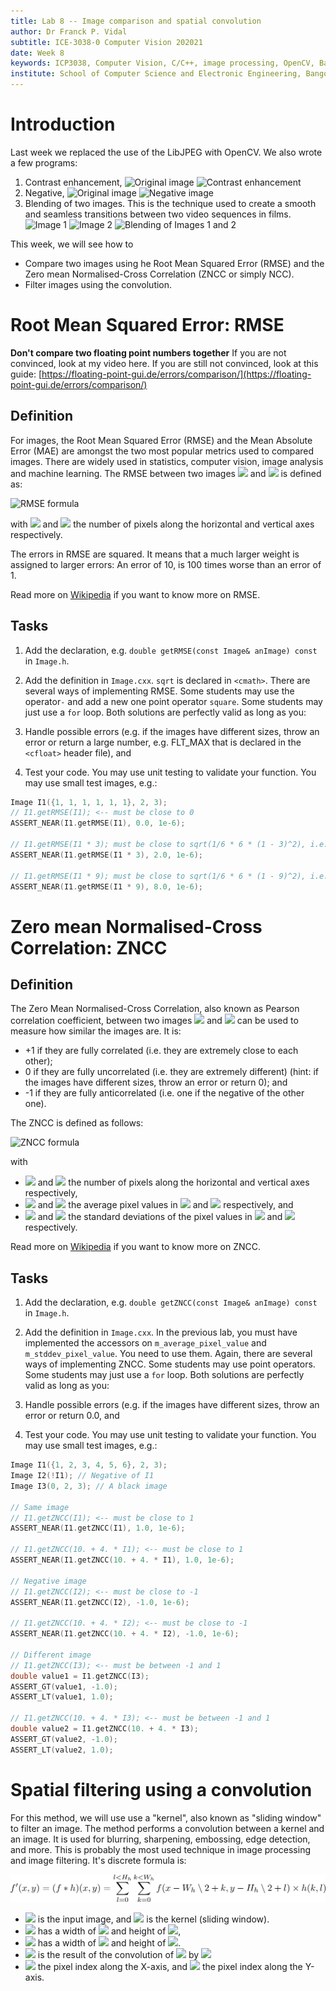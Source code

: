 ```yaml
---
title: Lab 8 -- Image comparison and spatial convolution
author: Dr Franck P. Vidal
subtitle: ICE-3038-0 Computer Vision 202021
date: Week 8
keywords: ICP3038, Computer Vision, C/C++, image processing, OpenCV, Bangor University, School of Computer Science and Electronic Engineering
institute: School of Computer Science and Electronic Engineering, Bangor University
---
```


# Introduction

Last week we replaced the use of the LibJPEG with OpenCV. We also wrote a few programs:

1. Contrast enhancement, ![Original image](img/original.jpg) ![Contrast enhancement](img/improved_contrast.jpg)
2. Negative, ![Original image](img/original.jpg) ![Negative image](img/negative.jpg)
3. Blending of two images. This is the technique used to create a smooth and seamless transitions between two video sequences in films.![Image 1](img/original.jpg) ![Image 2](img/negative.jpg)  ![Blending of Images 1 and 2](img/blend.gif)  

This week, we will see how to

- Compare two images using he Root Mean Squared Error (RMSE) and the Zero mean Normalised-Cross Correlation (ZNCC or simply NCC).
- Filter images using the convolution.

# Root Mean Squared Error: RMSE

**Don't compare two floating point numbers together**
If you are not convinced, look at my video here.
If you are still not convinced, look at this guide: [https://floating-point-gui.de/errors/comparison/](https://floating-point-gui.de/errors/comparison/)

## Definition

For images, the Root Mean Squared Error (RMSE) and the Mean Absolute Error (MAE) are amongst the two most popular metrics used to compared images. There are widely used in statistics, computer vision, image analysis and machine learning. The RMSE between two images <img src="https://render.githubusercontent.com/render/math?math=I_1" /> and <img src="https://render.githubusercontent.com/render/math?math=I_2" /> is defined as:

<!-- ![RMSE formula](https://render.githubusercontent.com/render/math?math=RMSE(I_1, I_2)=\sqrt{\frac{1}{w\times h}\sum_j\sum_i\left(I_1(i,j)-I_1(i,j)\right)^2}) -->

<img src="https://render.githubusercontent.com/render/math?math=\mathrm{RMSE}(I_1, I_2)=\sqrt{\frac{1}{w\times h}\sum_y\sum_x\left(I_1(x,y)-I_1(x,y)\right)^2}" alt="RMSE formula" />

with <img src="https://render.githubusercontent.com/render/math?math=w" /> and <img src="https://render.githubusercontent.com/render/math?math=h" /> the number of pixels along the horizontal and vertical axes respectively.

The errors in RMSE are squared. It means that a much larger weight is assigned to larger errors: An error of 10, is 100 times worse than an error of 1.

Read more on [Wikipedia](https://en.wikipedia.org/wiki/Root-mean-square_deviation) if you want to know more on RMSE.

## Tasks

1. Add the declaration, e.g. `double getRMSE(const Image& anImage) const` in `Image.h`.
2. Add the definition in `Image.cxx`. `sqrt` is declared in `<cmath>`. There are several ways of implementing RMSE. Some students may use the operator`-` and add a new one point operator `square`. Some students may just use a `for` loop. Both solutions are perfectly valid as long as you:

1. Handle possible errors (e.g. if the images have different sizes, throw an error or return a large number, e.g.
FLT_MAX that is declared in the `<cfloat>` header file), and
2. Test your code. You may use unit testing to validate your function. You may use small test images, e.g.:

```cpp
Image I1({1, 1, 1, 1, 1, 1}, 2, 3);
// I1.getRMSE(I1); <-- must be close to 0
ASSERT_NEAR(I1.getRMSE(I1), 0.0, 1e-6);

// I1.getRMSE(I1 * 3); must be close to sqrt(1/6 * 6 * (1 - 3)^2), i.e. 2
ASSERT_NEAR(I1.getRMSE(I1 * 3), 2.0, 1e-6);

// I1.getRMSE(I1 * 9); must be close to sqrt(1/6 * 6 * (1 - 9)^2), i.e. 8
ASSERT_NEAR(I1.getRMSE(I1 * 9), 8.0, 1e-6);
```

# Zero mean Normalised-Cross Correlation: ZNCC

## Definition

The Zero Mean Normalised-Cross Correlation, also known as Pearson correlation coefficient, between two images <img src="https://render.githubusercontent.com/render/math?math=I_1" /> and <img src="https://render.githubusercontent.com/render/math?math=I_2" /> can be used to
measure how similar the images are. It is:

- +1 if they are fully correlated (i.e. they are extremely close to each other);
- 0 if they are fully uncorrelated (i.e. they are extremely different) (hint: if the images have different sizes, throw an error or return 0); and
- -1 if they are fully anticorrelated (i.e. one if the negative of the other one).

The ZNCC is defined as follows:

<img src="https://render.githubusercontent.com/render/math?math=\mathrm{ZNCC}(I_1,I_2)=\frac{1}{w\times h}\sum_y\sum_x\frac{(I_1(x,y)-\bar{I_1})(I_2(x,y)-\bar{I_2})}{\sigma_{I_1}\sigma_{I_2}}" alt="ZNCC formula" />

with

- <img src="https://render.githubusercontent.com/render/math?math=w" /> and <img src="https://render.githubusercontent.com/render/math?math=h" /> the number of pixels along the horizontal and vertical axes  respectively,
- <img src="https://render.githubusercontent.com/render/math?math=\bar{I_1}" /> and <img src="https://render.githubusercontent.com/render/math?math=\bar{I_2}" /> the average pixel values in <img src="https://render.githubusercontent.com/render/math?math=I_1" /> and <img src="https://render.githubusercontent.com/render/math?math=I_2" /> respectively, and
- <img src="https://render.githubusercontent.com/render/math?math=\sigma_{I_1}" /> and <img src="https://render.githubusercontent.com/render/math?math=\sigma_{I_2}" /> the standard deviations of the pixel values in <img src="https://render.githubusercontent.com/render/math?math=I_1" /> and <img src="https://render.githubusercontent.com/render/math?math=I_2" /> respectively.

Read more on [Wikipedia](https://en.wikipedia.org/wiki/Cross-correlation#Zero-normalized_cross-correlation_(ZNCC)) if you want to know more on ZNCC.

## Tasks

1. Add the declaration, e.g. `double getZNCC(const Image& anImage) const` in `Image.h`.
2. Add the definition in `Image.cxx`. In the previous lab, you must have implemented the accessors on `m_average_pixel_value` and `m_stddev_pixel_value`. You need to use them. Again, there are several ways of implementing ZNCC. Some students may use point operators. Some students may just use a `for` loop. Both solutions are perfectly valid as long as you:

1. Handle possible errors (e.g. if the images have different sizes, throw an error or return 0.0, and
2. Test your code. You may use unit testing to validate your function. You may use small test images, e.g.:

```cpp
Image I1({1, 2, 3, 4, 5, 6}, 2, 3);
Image I2(!I1); // Negative of I1
Image I3(0, 2, 3); // A black image

// Same image
// I1.getZNCC(I1); <-- must be close to 1
ASSERT_NEAR(I1.getZNCC(I1), 1.0, 1e-6);

// I1.getZNCC(10. + 4. * I1); <-- must be close to 1
ASSERT_NEAR(I1.getZNCC(10. + 4. * I1), 1.0, 1e-6);

// Negative image
// I1.getZNCC(I2); <-- must be close to -1
ASSERT_NEAR(I1.getZNCC(I2), -1.0, 1e-6);

// I1.getZNCC(10. + 4. * I2); <-- must be close to -1
ASSERT_NEAR(I1.getZNCC(10. + 4. * I2), -1.0, 1e-6);

// Different image
// I1.getZNCC(I3); <-- must be between -1 and 1
double value1 = I1.getZNCC(I3);
ASSERT_GT(value1, -1.0);
ASSERT_LT(value1, 1.0);

// I1.getZNCC(10. + 4. * I3); <-- must be between -1 and 1
double value2 = I1.getZNCC(10. + 4. * I3);
ASSERT_GT(value2, -1.0);
ASSERT_LT(value2, 1.0);
```

# Spatial filtering using a convolution

For this method, we will use use a "kernel", also known as "sliding window" to filter an image.
The method performs a convolution between a kernel and an image. It is used for blurring, sharpening, embossing, edge detection, and more. This is probably the most used technique in image processing and image filtering.
It's discrete formula is:

![f'(x,y) = (f * h)(x,y) = \sum^{l < H_h}_{l=0}\sum^{k < W_h}_{k=0} f(x - W_h \setminus 2+k, y - H_h \setminus 2+l) \times h(k,l)](img/conv2d.png)

- <img src="https://render.githubusercontent.com/render/math?math=f" /> is the input image, and <img src="https://render.githubusercontent.com/render/math?math=h" /> is the kernel (sliding window).
- <img src="https://render.githubusercontent.com/render/math?math=f" />  has a width of <img src="https://render.githubusercontent.com/render/math?math=W_f" /> and height of <img src="https://render.githubusercontent.com/render/math?math=H_f" />,
- <img src="https://render.githubusercontent.com/render/math?math=h" />  has a width of <img src="https://render.githubusercontent.com/render/math?math=W_h" /> and height of <img src="https://render.githubusercontent.com/render/math?math=H_h" />.
- <img src="https://render.githubusercontent.com/render/math?math=f'" /> is the result of the convolution of <img src="https://render.githubusercontent.com/render/math?math=f" /> by <img src="https://render.githubusercontent.com/render/math?math=h" />
- <img src="https://render.githubusercontent.com/render/math?math=x" /> the pixel index along the X-axis, and <img src="https://render.githubusercontent.com/render/math?math=y" /> the pixel index along the Y-axis.
